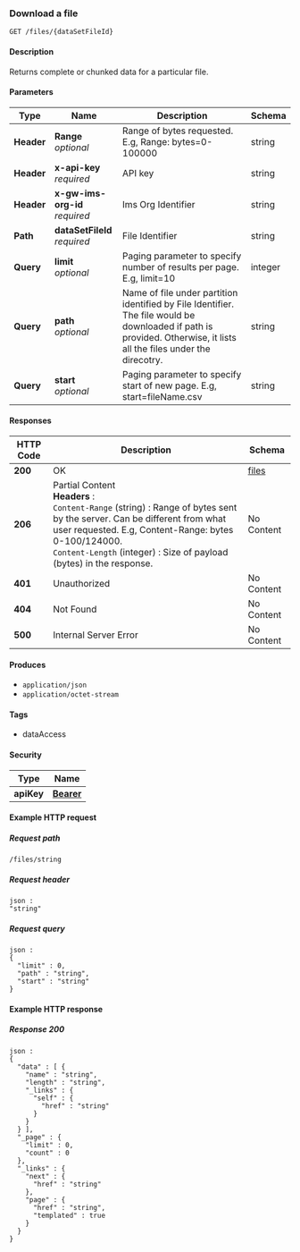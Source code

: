 
<a name="get-dataset-file-data"></a>
### Download a file
```
GET /files/{dataSetFileId}
```


#### Description
Returns complete or chunked data for a particular file.


#### Parameters

|Type|Name|Description|Schema|
|---|---|---|---|
|**Header**|**Range**  <br>*optional*|Range of bytes requested. E.g, Range: bytes=0-100000|string|
|**Header**|**x-api-key**  <br>*required*|API key|string|
|**Header**|**x-gw-ims-org-id**  <br>*required*|Ims Org Identifier|string|
|**Path**|**dataSetFileId**  <br>*required*|File Identifier|string|
|**Query**|**limit**  <br>*optional*|Paging parameter to specify number of results per page. E.g, limit=10|integer|
|**Query**|**path**  <br>*optional*|Name of file under partition identified by File Identifier. The file would be downloaded if path is provided. Otherwise, it lists all the files under the direcotry.|string|
|**Query**|**start**  <br>*optional*|Paging parameter to specify start of new page. E.g, start=fileName.csv|string|


#### Responses

|HTTP Code|Description|Schema|
|---|---|---|
|**200**|OK|[files](../definitions/files.md#files)|
|**206**|Partial Content  <br>**Headers** :   <br>`Content-Range` (string) : Range of bytes sent by the server. Can be different from what user requested. E.g, Content-Range: bytes 0-100/124000.  <br>`Content-Length` (integer) : Size of payload (bytes) in the response.|No Content|
|**401**|Unauthorized|No Content|
|**404**|Not Found|No Content|
|**500**|Internal Server Error|No Content|


#### Produces

* `application/json`
* `application/octet-stream`


#### Tags

* dataAccess


#### Security

|Type|Name|
|---|---|
|**apiKey**|**[Bearer](security.md#bearer)**|


#### Example HTTP request

##### Request path
```
/files/string
```


##### Request header
```
json :
"string"
```


##### Request query
```
json :
{
  "limit" : 0,
  "path" : "string",
  "start" : "string"
}
```


#### Example HTTP response

##### Response 200
```
json :
{
  "data" : [ {
    "name" : "string",
    "length" : "string",
    "_links" : {
      "self" : {
        "href" : "string"
      }
    }
  } ],
  "_page" : {
    "limit" : 0,
    "count" : 0
  },
  "_links" : {
    "next" : {
      "href" : "string"
    },
    "page" : {
      "href" : "string",
      "templated" : true
    }
  }
}
```




